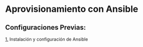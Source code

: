 # Aprovisionamiento con Ansible
## Configuraciones Previas:
[1.](https://github.com/AlvaroAMGX/Practica1trimestre/blob/main/Ejercicio1.md) Instalación y configuración de Ansible

